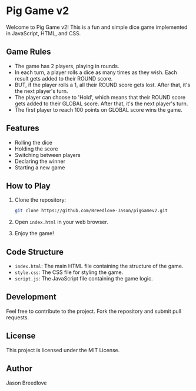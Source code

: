 # Pig Game v2

Welcome to Pig Game v2! This is a fun and simple dice game implemented in JavaScript, HTML, and CSS.

## Game Rules

- The game has 2 players, playing in rounds.
- In each turn, a player rolls a dice as many times as they wish. Each result gets added to their ROUND score.
- BUT, if the player rolls a 1, all their ROUND score gets lost. After that, it's the next player's turn.
- The player can choose to 'Hold', which means that their ROUND score gets added to their GLOBAL score. After that, it's the next player's turn.
- The first player to reach 100 points on GLOBAL score wins the game.

## Features

- Rolling the dice
- Holding the score
- Switching between players
- Declaring the winner
- Starting a new game

## How to Play

1. Clone the repository:
    ```sh
    git clone https://github.com/Breedlove-Jason/pigGamev2.git
    ```

2. Open `index.html` in your web browser.

3. Enjoy the game!

## Code Structure

- `index.html`: The main HTML file containing the structure of the game.
- `style.css`: The CSS file for styling the game.
- `script.js`: The JavaScript file containing the game logic.

## Development

Feel free to contribute to the project. Fork the repository and submit pull requests.

## License

This project is licensed under the MIT License.

## Author

Jason Breedlove

